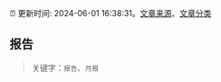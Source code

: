 :alarm_clock: 更新时间: 2024-06-01 16:38:31。[文章来源](/README.md)、[文章分类](/TAGS.md)

## 报告


> 关键字：`报告`、`月报`



